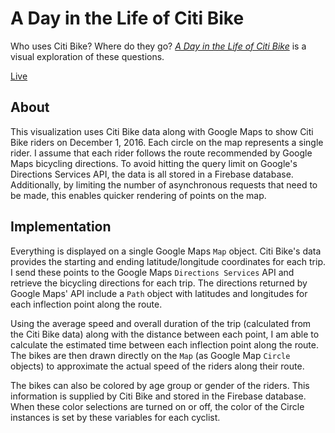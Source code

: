 # A Day in the Life of Citi Bike
Who uses Citi Bike? Where do they go? [*A Day in the Life of Citi Bike*](http://mallorybulkley.com/citi-bike-visualization) is a visual exploration of these questions.

[Live](http://mallorybulkley.com/citi-bike-visualization)

## About
This visualization uses Citi Bike data along with Google Maps to show Citi Bike riders on December 1, 2016. Each circle on the map represents a single rider. I assume that each rider follows the route recommended by Google Maps bicycling directions. To avoid hitting the query limit on Google's Directions Services API, the data is all stored in a Firebase database. Additionally, by limiting the number of asynchronous requests that need to be made, this enables quicker rendering of points on the map.

## Implementation
Everything is displayed on a single Google Maps `Map` object. Citi Bike's data provides the starting and ending latitude/longitude coordinates for each trip. I send these points to the Google Maps `Directions Services` API and retrieve the bicycling directions for each trip. The directions returned by Google Maps' API include a `Path` object with latitudes and longitudes for each inflection point along the route.

Using the average speed and overall duration of the trip (calculated from the Citi Bike data) along with the distance between each point, I am able to calculate the estimated time between each inflection point along the route. The bikes are then drawn directly on the `Map` (as Google Map `Circle` objects) to approximate the actual speed of the riders along their route.

The bikes can also be colored by age group or gender of the riders. This information is supplied by Citi Bike and stored in the Firebase database. When these color selections are turned on or off, the color of the Circle instances is set by these variables for each cyclist.
